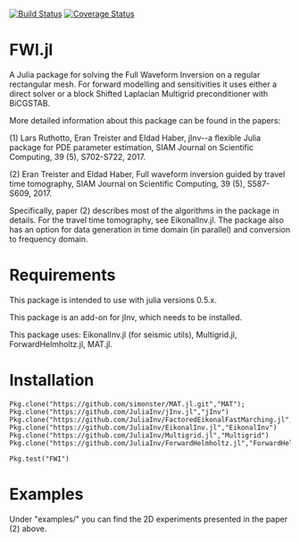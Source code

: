 [![Build Status](https://travis-ci.org/JuliaInv/FWI.jl.svg?branch=master)](https://travis-ci.org/JuliaInv/FWI.jl) [![Coverage Status](https://coveralls.io/repos/github/JuliaInv/FWI.jl/badge.svg?branch=master)](https://coveralls.io/github/JuliaInv/FWI.jl?branch=master)

# FWI.jl
A Julia package for solving the Full Waveform Inversion on a regular rectangular mesh.
For forward modelling and sensitivities it uses either a direct solver or a block Shifted Laplacian 
Multigrid preconditioner with BiCGSTAB.

More detailed information about this package can be found in the papers:

(1) Lars Ruthotto, Eran Treister and Eldad Haber, jInv--a flexible Julia package for PDE parameter estimation, SIAM Journal on Scientific Computing, 39 (5), S702-S722, 2017.

(2) Eran Treister and Eldad Haber, Full waveform inversion guided by travel time tomography, SIAM Journal on Scientific Computing, 39 (5), S587-S609, 2017. 

Specifically, paper (2) describes most of the algorithms in the package in details. For the travel time tomography, see EikonalInv.jl.  The package also has an option for data generation in time domain (in parallel) and conversion to frequency domain.



# Requirements

This package is intended to use with julia versions 0.5.x.

This package is an add-on for jInv, which needs to be installed.

This package uses: EikonalInv.jl (for seismic utils), Multigrid.jl, ForwardHelmholtz.jl, MAT.jl. 
# Installation

```
Pkg.clone("https://github.com/simonster/MAT.jl.git","MAT");
Pkg.clone("https://github.com/JuliaInv/jInv.jl","jInv")
Pkg.clone("https://github.com/JuliaInv/FactoredEikonalFastMarching.jl","FactoredEikonalFastMarching")
Pkg.clone("https://github.com/JuliaInv/EikonalInv.jl","EikonalInv")
Pkg.clone("https://github.com/JuliaInv/Multigrid.jl","Multigrid")
Pkg.clone("https://github.com/JuliaInv/ForwardHelmholtz.jl","ForwardHelmholtz")

Pkg.test("FWI")
```

# Examples
Under "examples/" you can find the 2D experiments presented in the paper (2) above.

